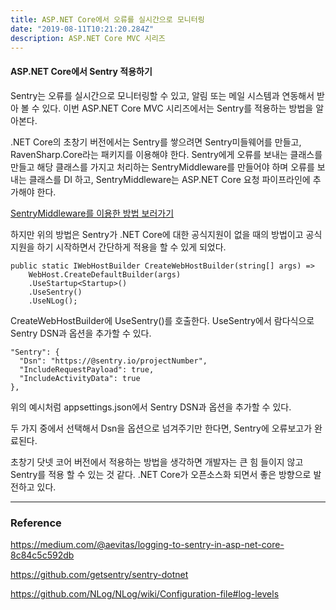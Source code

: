 ```yaml
---
title: ASP.NET Core에서 오류를 실시간으로 모니터링
date: "2019-08-11T10:21:20.284Z"
description: ASP.NET Core MVC 시리즈
---
```


#### ASP.NET Core에서 Sentry 적용하기

Sentry는 오류를 실시간으로 모니터링할 수 있고, 알림 또는 메일 시스템과 연동해서 받아 볼 수 있다. 이번 ASP.NET Core MVC 시리즈에서는 Sentry를 적용하는 방법을 알아본다.

.NET Core의 초창기 버전에서는 Sentry를 쌓으려면 Sentry미들웨어를 만들고, RavenSharp.Core라는 패키지를 이용해야 한다.
Sentry에게 오류를 보내는 클래스를 만들고 해당 클래스를 가지고 처리하는 SentryMiddleware를 만들어야 하며 오류를 보내는 클래스를 DI 하고, SentryMiddleware는 ASP.NET Core 요청 파이프라인에 추가해야 한다.

[SentryMiddleware를 이용한 방법 보러가기](https://medium.com/@aevitas/logging-to-sentry-in-asp-net-core-8c84c5c592db)

하지만 위의 방법은 Sentry가 .NET Core에 대한 공식지원이 없을 때의 방법이고 공식지원을 하기 시작하면서 간단하게 적용을 할 수 있게 되었다.

```
public static IWebHostBuilder CreateWebHostBuilder(string[] args) =>
    WebHost.CreateDefaultBuilder(args)
    .UseStartup<Startup>()
    .UseSentry()
    .UseNLog();
```
CreateWebHostBuilder에 UseSentry()를 호출한다. UseSentry에서 람다식으로 Sentry DSN과 옵션을 추가할 수 있다.

```
"Sentry": {
  "Dsn": "https://@sentry.io/projectNumber",
  "IncludeRequestPayload": true,
  "IncludeActivityData": true
},
```
위의 예시처럼 appsettings.json에서 Sentry DSN과 옵션을 추가할 수 있다.

두 가지 중에서 선택해서 Dsn을 옵션으로 넘겨주기만 한다면, Sentry에 오류보고가 완료된다.

초창기 닷넷 코어 버전에서 적용하는 방법을 생각하면 개발자는 큰 힘 들이지 않고 Sentry를 적용 할 수 있는 것 같다. .NET Core가 오픈소스화 되면서 좋은 방향으로 발전하고 있다.

---
### Reference

https://medium.com/@aevitas/logging-to-sentry-in-asp-net-core-8c84c5c592db

https://github.com/getsentry/sentry-dotnet

https://github.com/NLog/NLog/wiki/Configuration-file#log-levels